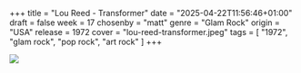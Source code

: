 +++
title = "Lou Reed - Transformer"
date = "2025-04-22T11:56:46+01:00"
draft = false
week = 17
chosenby = "matt"
genre = "Glam Rock"
origin = "USA"
release = 1972
cover = "lou-reed-transformer.jpeg"
tags = [
    "1972",
    "glam rock",
    "pop rock",
    "art rock"
]
+++

![](../../images/covers/lou-reed-transformer.jpeg)
